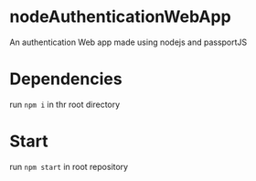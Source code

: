 # nodeAuthenticationWebApp
An authentication Web app made using nodejs and passportJS

# Dependencies
run `npm i` in thr root directory

# Start
run `npm start` in root repository
